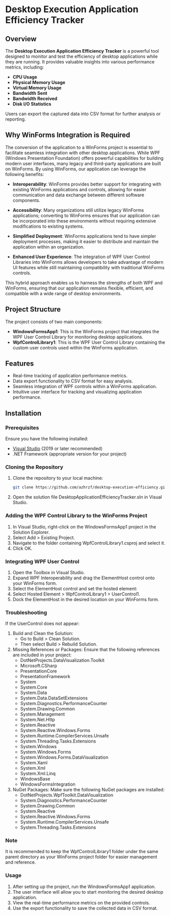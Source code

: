 # Desktop Execution Application Efficiency Tracker

## Overview

The **Desktop Execution Application Efficiency Tracker** is a powerful tool designed to monitor and test the efficiency of desktop applications while they are running. It provides valuable insights into various performance metrics, including:

- **CPU Usage**
- **Physical Memory Usage**
- **Virtual Memory Usage**
- **Bandwidth Sent**
- **Bandwidth Received**
- **Disk I/O Statistics**

Users can export the captured data into CSV format for further analysis or reporting.

## Why WinForms Integration is Required

The conversion of the application to a WinForms project is essential to facilitate seamless integration with other desktop applications. While WPF (Windows Presentation Foundation) offers powerful capabilities for building modern user interfaces, many legacy and third-party applications are built on WinForms. By using WinForms, our application can leverage the following benefits:

- **Interoperability**: WinForms provides better support for integrating with existing WinForms applications and controls, allowing for easier communication and data exchange between different software components.

- **Accessibility**: Many organizations still utilize legacy WinForms applications; converting to WinForms ensures that our application can be incorporated into these environments without requiring extensive modifications to existing systems.

- **Simplified Deployment**: WinForms applications tend to have simpler deployment processes, making it easier to distribute and maintain the application within an organization.

- **Enhanced User Experience**: The integration of WPF User Control Libraries into WinForms allows developers to take advantage of modern UI features while still maintaining compatibility with traditional WinForms controls.

This hybrid approach enables us to harness the strengths of both WPF and WinForms, ensuring that our application remains flexible, efficient, and compatible with a wide range of desktop environments.


## Project Structure

The project consists of two main components:

- **WindowsFormsApp1**: This is the WinForms project that integrates the WPF User Control Library for monitoring desktop applications.
- **WpfControlLibrary1**: This is the WPF User Control Library containing the custom user controls used within the WinForms application.

## Features

- Real-time tracking of application performance metrics.
- Data export functionality to CSV format for easy analysis.
- Seamless integration of WPF controls within a WinForms application.
- Intuitive user interface for tracking and visualizing application performance.

## Installation

### Prerequisites

Ensure you have the following installed:

- [Visual Studio](https://visualstudio.microsoft.com/) (2019 or later recommended)
- .NET Framework (appropriate version for your project)

### Cloning the Repository

1. Clone the repository to your local machine:

   ```bash
   git clone https://github.com/azhrzf/desktop-execution-efficiency.git 
   ```
2. Open the solution file DesktopApplicationEfficiencyTracker.sln in Visual Studio.

### Adding the WPF Control Library to the WinForms Project
1. In Visual Studio, right-click on the WindowsFormsApp1 project in the Solution Explorer.
2. Select Add > Existing Project.
3. Navigate to the folder containing WpfControlLibrary1.csproj and select it.
4. Click OK.

### Integrating WPF User Control
1. Open the Toolbox in Visual Studio.
2. Expand WPF Interoperability and drag the ElementHost control onto your WinForms form.
3. Select the ElementHost control and set the hosted element:
4. Select Hosted Element > WpfControlLibrary1 > UserControl1.
5. Dock the ElementHost in the desired location on your WinForms form.

### Troubleshooting
If the UserControl does not appear:
1. Build and Clean the Solution:
    - Go to Build > Clean Solution.
    - Then select Build > Rebuild Solution.
2. Missing References or Packages: Ensure that the following references are included in your project:
    - DotNetProjects.DataVisualization.Toolkit
    - Microsoft.CSharp
    - PresentationCore
    - PresentationFramework
    - System
    - System.Core
    - System.Data
    - System.Data.DataSetExtensions
    - System.Diagnostics.PerformanceCounter
    - System.Drawing.Common
    - System.Management
    - System.Net.Http
    - System.Reactive
    - System.Reactive.Windows.Forms
    - System.Runtime.CompilerServices.Unsafe
    - System.Threading.Tasks.Extensions
    - System.Windows
    - System.Windows.Forms
    - System.Windows.Forms.DataVisualization
    - System.Xaml
    - System.Xml
    - System.Xml.Linq
    - WindowsBase
    - WindowsFormsIntegration
3. NuGet Packages: Make sure the following NuGet packages are installed:
    - DotNetProjects.WpfToolkit.DataVisualization
    - System.Diagnostics.PerformanceCounter
    - System.Drawing.Common
    - System.Reactive
    - System.Reactive.Windows.Forms
    - System.Runtime.CompilerServices.Unsafe
    - System.Threading.Tasks.Extensions

### Note
It is recommended to keep the WpfControlLibrary1 folder under the same parent directory as your WinForms project folder for easier management and reference.

### Usage
1. After setting up the project, run the WindowsFormsApp1 application.
2. The user interface will allow you to start monitoring the desired desktop application.
3. View the real-time performance metrics on the provided controls.
4. Use the export functionality to save the collected data in CSV format.
